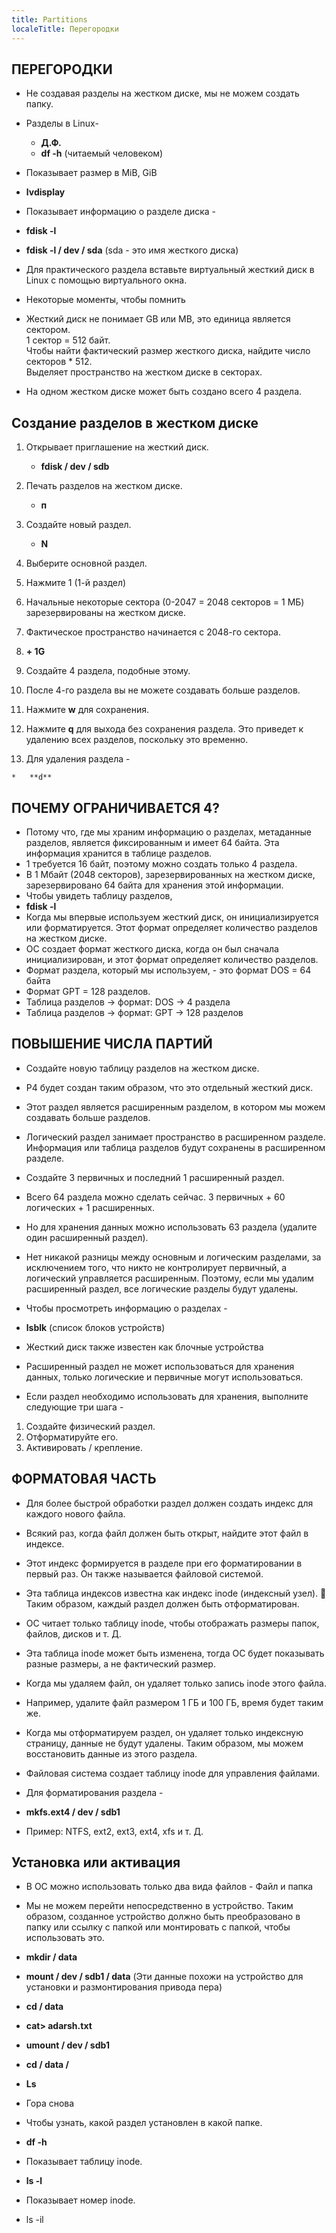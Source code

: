 ```yaml
---
title: Partitions
localeTitle: Перегородки
---
```

## ПЕРЕГОРОДКИ

*   Не создавая разделы на жестком диске, мы не можем создать папку.
    
*   Разделы в Linux-
    
    *   **Д.Ф.**
    *   **df -h** (читаемый человеком)
*   Показывает размер в MiB, GiB
    
*   **lvdisplay**
    
*   Показывает информацию о разделе диска -
    
*   **fdisk -l**
    
*   **fdisk -l / dev / sda** (sda - это имя жесткого диска)
    
*   Для практического раздела вставьте виртуальный жесткий диск в Linux с помощью виртуального окна.
    
*   Некоторые моменты, чтобы помнить
    
*   Жесткий диск не понимает GB или MB, это единица является сектором.  
    1 сектор = 512 байт.  
    Чтобы найти фактический размер жесткого диска, найдите число секторов \* 512.  
    Выделяет пространство на жестком диске в секторах.
    
*   На одном жестком диске может быть создано всего 4 раздела.
    

  

## Создание разделов в жестком диске

1.  Открывает приглашение на жесткий диск.
    
    *   **fdisk / dev / sdb**
2.  Печать разделов на жестком диске.
    
    *   **п**
3.  Создайте новый раздел.
    
    *   **N**
4.  Выберите основной раздел.
    
5.  Нажмите 1 (1-й раздел)
    
6.  Начальные некоторые сектора (0-2047 = 2048 секторов = 1 МБ) зарезервированы на жестком диске.
    
7.  Фактическое пространство начинается с 2048-го сектора.
    
8.  **\+ 1G**
    
9.  Создайте 4 раздела, подобные этому.
    
10.  После 4-го раздела вы не можете создавать больше разделов.
    
11.  Нажмите **w** для сохранения.
    
12.  Нажмите **q** для выхода без сохранения раздела. Это приведет к удалению всех разделов, поскольку это временно.
    
13.  Для удаления раздела -
    
    *   **d**

  

## ПОЧЕМУ ОГРАНИЧИВАЕТСЯ 4?

*   Потому что, где мы храним информацию о разделах, метаданные разделов, является фиксированным и имеет 64 байта. Эта информация хранится в таблице разделов.
*   1 требуется 16 байт, поэтому можно создать только 4 раздела.
*   В 1 Мбайт (2048 секторов), зарезервированных на жестком диске, зарезервировано 64 байта для хранения этой информации.
*   Чтобы увидеть таблицу разделов,
*   **fdisk -l**
*   Когда мы впервые используем жесткий диск, он инициализируется или форматируется. Этот формат определяет количество разделов на жестком диске.
*   ОС создает формат жесткого диска, когда он был сначала инициализирован, и этот формат определяет количество разделов.
*   Формат раздела, который мы используем, - это формат DOS = 64 байта
*   Формат GPT = 128 разделов.
*   Таблица разделов -> формат: DOS -> 4 раздела
*   Таблица разделов -> формат: GPT -> 128 разделов

  

## ПОВЫШЕНИЕ ЧИСЛА ПАРТИЙ

*   Создайте новую таблицу разделов на жестком диске.
    
*   P4 будет создан таким образом, что это отдельный жесткий диск.
    
*   Этот раздел является расширенным разделом, в котором мы можем создавать больше разделов.
    
*   Логический раздел занимает пространство в расширенном разделе. Информация или таблица разделов будут сохранены в расширенном разделе.
    
*   Создайте 3 первичных и последний 1 расширенный раздел.
    
*   Всего 64 раздела можно сделать сейчас. 3 первичных + 60 логических + 1 расширенных.
    
*   Но для хранения данных можно использовать 63 раздела (удалите один расширенный раздел).
    
*   Нет никакой разницы между основным и логическим разделами, за исключением того, что никто не контролирует первичный, а логический управляется расширенным. Поэтому, если мы удалим расширенный раздел, все логические разделы будут удалены.
    
*   Чтобы просмотреть информацию о разделах -
    
*   **lsblk** (список блоков устройств)
    
*   Жесткий диск также известен как блочные устройства
    
*   Расширенный раздел не может использоваться для хранения данных, только логические и первичные могут использоваться.
    
*   Если раздел необходимо использовать для хранения, выполните следующие три шага -
    

1.  Создайте физический раздел.
2.  Отформатируйте его.
3.  Активировать / крепление.

  

## ФОРМАТОВАЯ ЧАСТЬ

*   Для более быстрой обработки раздел должен создать индекс для каждого нового файла.
    
*   Всякий раз, когда файл должен быть открыт, найдите этот файл в индексе.
    
*   Этот индекс формируется в разделе при его форматировании в первый раз. Он также называется файловой системой.
    
*   Эта таблица индексов известна как индекс inode (индексный узел).  Таким образом, каждый раздел должен быть отформатирован.
    
*   ОС читает только таблицу inode, чтобы отображать размеры папок, файлов, дисков и т. Д.
    
*   Эта таблица inode может быть изменена, тогда ОС будет показывать разные размеры, а не фактический размер.
    
*   Когда мы удаляем файл, он удаляет только запись inode этого файла.
    
*   Например, удалите файл размером 1 ГБ и 100 ГБ, время будет таким же.
    
*   Когда мы отформатируем раздел, он удаляет только индексную страницу, данные не будут удалены. Таким образом, мы можем восстановить данные из этого раздела.
    
*   Файловая система создает таблицу inode для управления файлами.
    
*   Для форматирования раздела -
    
*   **mkfs.ext4 / dev / sdb1**
    
*   Пример: NTFS, ext2, ext3, ext4, xfs и т. Д.
    

  

## Установка или активация

*   В ОС можно использовать только два вида файлов - Файл и папка
    
*   Мы не можем перейти непосредственно в устройство. Таким образом, созданное устройство должно быть преобразовано в папку или ссылку с папкой или монтировать с папкой, чтобы использовать это.
    
*   **mkdir / data**
    
*   **mount / dev / sdb1 / data** (Эти данные похожи на устройство для установки и размонтирования привода пера)
    
*   **cd / data**
    
*   **cat> adarsh.txt**
    
*   **umount / dev / sdb1**
    
*   **cd / data /**
    
*   **Ls**
    
*   Гора снова
    
*   Чтобы узнать, какой раздел установлен в какой папке.
    
*   **df -h**
    
*   Показывает таблицу inode.
    
*   **ls -l**
    
*   Показывает номер inode.
    
*   ls -il
